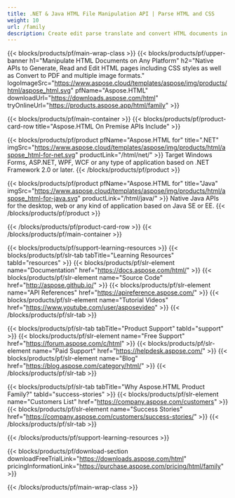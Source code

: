 ```yaml
---
title: .NET & Java HTML File Manipulation API | Parse HTML and CSS 
weight: 10
url: /family
description: Create edit parse translate and convert HTML documents in .NET & Java applications with relevant library without any additional software or tools
---
```


{{< blocks/products/pf/main-wrap-class >}}
{{< blocks/products/pf/upper-banner h1="Manipulate HTML Documents on Any Platform" h2="Native APIs to Generate, Read and Edit HTML pages including CSS styles as well as Convert to PDF and multiple image formats." logoImageSrc="https://www.aspose.cloud/templates/aspose/img/products/html/aspose_html.svg" pfName="Aspose.HTML" downloadUrl="https://downloads.aspose.com/html" tryOnlineUrl="https://products.aspose.app/html/family" >}}

{{< blocks/products/pf/main-container >}}
{{< blocks/products/pf/product-card-row title="Aspose.HTML On Premise APIs Include" >}}

{{< blocks/products/pf/product pfName="Aspose.HTML for" title=".NET" imgSrc="https://www.aspose.cloud/templates/aspose/img/products/html/aspose_html-for-net.svg" productLink="/html/net/" >}}
Target Windows Forms, ASP.NET, WPF, WCF or any type of application based on .NET Framework 2.0 or later.
{{< /blocks/products/pf/product >}}

{{< blocks/products/pf/product pfName="Aspose.HTML for" title="Java" imgSrc="https://www.aspose.cloud/templates/aspose/img/products/html/aspose_html-for-java.svg" productLink="/html/java/" >}}
Native Java APIs for the desktop, web or any kind of application based on Java SE or EE.
{{< /blocks/products/pf/product >}}

{{< /blocks/products/pf/product-card-row >}}
{{< /blocks/products/pf/main-container >}}

{{< blocks/products/pf/support-learning-resources >}}
{{< blocks/products/pf/slr-tab tabTitle="Learning Resources" tabId="resources" >}}
{{< blocks/products/pf/slr-element name="Documentation" href="https://docs.aspose.com/html/" >}}
{{< blocks/products/pf/slr-element name="Source Code" href="http://aspose.github.io/" >}}
{{< blocks/products/pf/slr-element name="API References" href="https://apireference.aspose.com/" >}}
{{< blocks/products/pf/slr-element name="Tutorial Videos" href="https://www.youtube.com/user/asposevideo" >}}
{{< /blocks/products/pf/slr-tab >}}

{{< blocks/products/pf/slr-tab tabTitle="Product Support" tabId="support" >}}
{{< blocks/products/pf/slr-element name="Free Support" href="https://forum.aspose.com/c/html" >}}
{{< blocks/products/pf/slr-element name="Paid Support" href="https://helpdesk.aspose.com/" >}}
{{< blocks/products/pf/slr-element name="Blog" href="https://blog.aspose.com/category/html/" >}}
{{< /blocks/products/pf/slr-tab >}}

{{< blocks/products/pf/slr-tab tabTitle="Why Aspose.HTML Product Family?" tabId="success-stories" >}}
{{< blocks/products/pf/slr-element name="Customers List" href="https://company.aspose.com/customers" >}}
{{< blocks/products/pf/slr-element name="Success Stories" href="https://company.aspose.com/customers/success-stories/" >}}
{{< /blocks/products/pf/slr-tab >}}

{{< /blocks/products/pf/support-learning-resources >}}

{{< blocks/products/pf/download-section downloadFreeTrialLink="https://downloads.aspose.com/html" pricingInformationLink="https://purchase.aspose.com/pricing/html/family" >}}

{{< /blocks/products/pf/main-wrap-class >}}